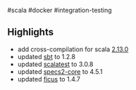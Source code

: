 #scala #docker #integration-testing

## Highlights

* add cross-compilation for scala [2.13.0](https://github.com/scala/scala/releases/tag/v2.13.0)
* updated [sbt](https://github.com/sbt/sbt) to 1.2.8
* updated [scalatest](https://github.com/scalatest/scalatest) to 3.0.8
* updated [specs2-core](https://github.com/etorreborre/specs2) to 4.5.1
* updated [ficus](https://github.com/iheartradio/ficus) to 1.4.7
